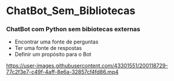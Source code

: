 # ChatBot_Sem_Bibliotecas

### ChatBot com Python sem bibiotecas externas


- Encontrar uma fonte de perguntas
- Ter uma fonte de respostas
- Definir um propósito para o Bot






https://user-images.githubusercontent.com/43301551/200118729-77c2f3e7-c49f-4aff-8e6a-32857cf4fd86.mp4

